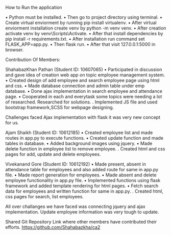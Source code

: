  How to Run the application

•	Python must be installed.
•	Then go to project directory using terminal.
•	Create virtual enviorment by running pip install virtualenv.
•	After virtual enviorment installation create venv by python -m venv venv.
•	After creation activate venv by venv\Scripts\Activate.
•	After that install dependencies by pip install -r requirements.txt.
•	After installation run command set FLASK_APP=app.py.
•	Then flask run. 
•	After that visit 127.0.0.1:5000 in browser. 


Contribution Of Members:

ShahabazKhan Pathan (Student ID: 10607065)
•	Participated in discussion and gave idea of creation web app on topic employee management system.
•	Created design of add employee and search employee page using html and css.
•	Made database connection and admin table under emp database.
•	Done ajax implementation in search employee and attendance page.
•	Cooperated in each and everytask some topics were needing a lot of researched. Researched for solutions.
.       Implemented JS file and used bootstrap framework,SCSS for webpage designing.

Challenges faced
Ajax implementation with flask it was very new concept for us.

Ajam Shaikh  (Student ID: 10612185)
•	Created employee list and made routes in app.py to execute functions.
•	Created update function and made tables in database.
•	Added background images using jquery.
•	Made delete function in employee list to remove employee.
.       Created html and css pages for add, update and delete employees.


Vivekanand Gore  (Student ID: 10612192)
•	Made present, absent in attendance table for employees and also added route for same in app.py file.
•	Made report generation for employees.
•	Made absent and delete employee functionality in app.py file.
•	Implemented functions using flask framework and added template rendering for html pages.
•	Fetch search data for employees and written function for same in app.py.
.       Created html, css pages for search, list employees.

All over challanges we have faced was connecting jquery and ajax implementation. Update employee information was very tough to update.


Shared Git Repository Link where other members have contributed their efforts.
https://github.com/Shahabazkha/ca2
